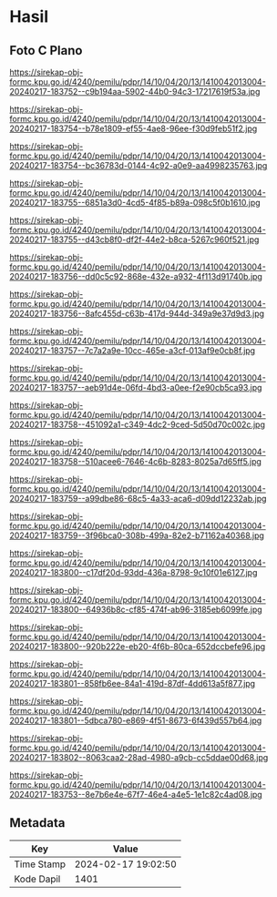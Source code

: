 # Hasil

## Foto C Plano

https://sirekap-obj-formc.kpu.go.id/4240/pemilu/pdpr/14/10/04/20/13/1410042013004-20240217-183752--c9b194aa-5902-44b0-94c3-17217619f53a.jpg

https://sirekap-obj-formc.kpu.go.id/4240/pemilu/pdpr/14/10/04/20/13/1410042013004-20240217-183754--b78e1809-ef55-4ae8-96ee-f30d9feb51f2.jpg

https://sirekap-obj-formc.kpu.go.id/4240/pemilu/pdpr/14/10/04/20/13/1410042013004-20240217-183754--bc36783d-0144-4c92-a0e9-aa4998235763.jpg

https://sirekap-obj-formc.kpu.go.id/4240/pemilu/pdpr/14/10/04/20/13/1410042013004-20240217-183755--6851a3d0-4cd5-4f85-b89a-098c5f0b1610.jpg

https://sirekap-obj-formc.kpu.go.id/4240/pemilu/pdpr/14/10/04/20/13/1410042013004-20240217-183755--d43cb8f0-df2f-44e2-b8ca-5267c960f521.jpg

https://sirekap-obj-formc.kpu.go.id/4240/pemilu/pdpr/14/10/04/20/13/1410042013004-20240217-183756--dd0c5c92-868e-432e-a932-4f113d91740b.jpg

https://sirekap-obj-formc.kpu.go.id/4240/pemilu/pdpr/14/10/04/20/13/1410042013004-20240217-183756--8afc455d-c63b-417d-944d-349a9e37d9d3.jpg

https://sirekap-obj-formc.kpu.go.id/4240/pemilu/pdpr/14/10/04/20/13/1410042013004-20240217-183757--7c7a2a9e-10cc-465e-a3cf-013af9e0cb8f.jpg

https://sirekap-obj-formc.kpu.go.id/4240/pemilu/pdpr/14/10/04/20/13/1410042013004-20240217-183757--aeb91d4e-06fd-4bd3-a0ee-f2e90cb5ca93.jpg

https://sirekap-obj-formc.kpu.go.id/4240/pemilu/pdpr/14/10/04/20/13/1410042013004-20240217-183758--451092a1-c349-4dc2-9ced-5d50d70c002c.jpg

https://sirekap-obj-formc.kpu.go.id/4240/pemilu/pdpr/14/10/04/20/13/1410042013004-20240217-183758--510acee6-7646-4c6b-8283-8025a7d65ff5.jpg

https://sirekap-obj-formc.kpu.go.id/4240/pemilu/pdpr/14/10/04/20/13/1410042013004-20240217-183759--a99dbe86-68c5-4a33-aca6-d09dd12232ab.jpg

https://sirekap-obj-formc.kpu.go.id/4240/pemilu/pdpr/14/10/04/20/13/1410042013004-20240217-183759--3f96bca0-308b-499a-82e2-b71162a40368.jpg

https://sirekap-obj-formc.kpu.go.id/4240/pemilu/pdpr/14/10/04/20/13/1410042013004-20240217-183800--c17df20d-93dd-436a-8798-9c10f01e6127.jpg

https://sirekap-obj-formc.kpu.go.id/4240/pemilu/pdpr/14/10/04/20/13/1410042013004-20240217-183800--64936b8c-cf85-474f-ab96-3185eb6099fe.jpg

https://sirekap-obj-formc.kpu.go.id/4240/pemilu/pdpr/14/10/04/20/13/1410042013004-20240217-183800--920b222e-eb20-4f6b-80ca-652dccbefe96.jpg

https://sirekap-obj-formc.kpu.go.id/4240/pemilu/pdpr/14/10/04/20/13/1410042013004-20240217-183801--858fb6ee-84a1-419d-87df-4dd613a5f877.jpg

https://sirekap-obj-formc.kpu.go.id/4240/pemilu/pdpr/14/10/04/20/13/1410042013004-20240217-183801--5dbca780-e869-4f51-8673-6f439d557b64.jpg

https://sirekap-obj-formc.kpu.go.id/4240/pemilu/pdpr/14/10/04/20/13/1410042013004-20240217-183802--8063caa2-28ad-4980-a9cb-cc5ddae00d68.jpg

https://sirekap-obj-formc.kpu.go.id/4240/pemilu/pdpr/14/10/04/20/13/1410042013004-20240217-183753--8e7b6e4e-67f7-46e4-a4e5-1e1c82c4ad08.jpg


## Metadata

| Key        | Value               |
| ---------- | ------------------- |
| Time Stamp | 2024-02-17 19:02:50 |
| Kode Dapil | 1401                |



